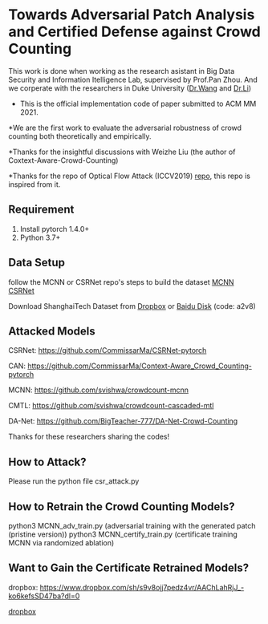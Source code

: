 # Towards Adversarial Patch Analysis and Certified Defense against Crowd Counting
This work is done when working as the research asistant in Big Data Security and Information Itelligence Lab, supervised by Prof.Pan Zhou. And we corperate with the researchers in Duke University ([Dr.Wang](https://wangbinghui.net) and [Dr.Li](https://sites.duke.edu/angli))

* This is the official implementation code of paper submitted to ACM MM 2021.

*We are the first work to evaluate the adversarial robustness of crowd counting both theoretically and empirically.

*Thanks for the insightful discussions with Weizhe Liu (the author of Coxtext-Aware-Crowd-Counting)

*Thanks for the repo of Optical Flow Attack (ICCV2019) [repo](https://github.com/anuragranj/flowattack), this repo is inspired from it. 

## Requirement
1. Install pytorch 1.4.0+
2. Python 3.7+

## Data Setup
follow the MCNN or CSRNet repo's steps to build the dataset [MCNN](https://github.com/svishwa/crowdcount-mcnn) [CSRNet](https://github.com/CommissarMa/CSRNet-pytorch)

Download ShanghaiTech Dataset from
[Dropbox](https://www.dropbox.com/s/fipgjqxl7uj8hd5/ShanghaiTech.zip?dl=0) or [Baidu Disk](https://pan.baidu.com/s/101mNo_Vz21IwDYnYTnLQpw) (code: a2v8)   

## Attacked Models
CSRNet: https://github.com/CommissarMa/CSRNet-pytorch

CAN: https://github.com/CommissarMa/Context-Aware_Crowd_Counting-pytorch

MCNN: https://github.com/svishwa/crowdcount-mcnn

CMTL: https://github.com/svishwa/crowdcount-cascaded-mtl

DA-Net: https://github.com/BigTeacher-777/DA-Net-Crowd-Counting

Thanks for these researchers sharing the codes!


## How to Attack?
Please run the python file csr_attack.py

## How to Retrain the Crowd Counting Models?
python3 MCNN_adv_train.py (adversarial training with the generated patch (pristine version))
python3 MCNN_certify_train.py (certificate training MCNN via randomized ablation)

## Want to Gain the Certificate Retrained Models?
dropbox: https://www.dropbox.com/sh/s9v8ojj7pedz4vr/AAChLahRjJ_-ko6kefsSD47ba?dl=0 

[dropbox](https://www.dropbox.com/sh/s9v8ojj7pedz4vr/AAChLahRjJ_-ko6kefsSD47ba?dl=0)

